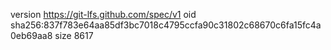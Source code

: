 version https://git-lfs.github.com/spec/v1
oid sha256:837f783e64aa85df3bc7018c4795ccfa90c31802c68670c6fa15fc4a0eb69aa8
size 8617
